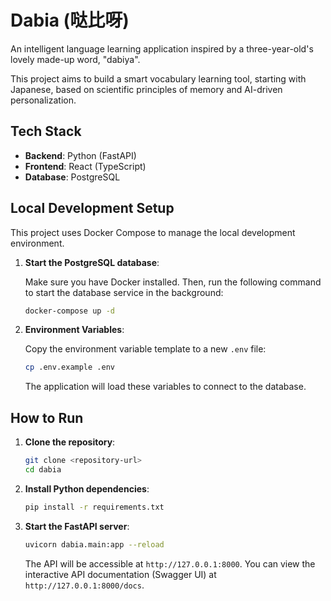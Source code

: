 # Dabia (哒比呀)

An intelligent language learning application inspired by a three-year-old's lovely made-up word, "dabiya".

This project aims to build a smart vocabulary learning tool, starting with Japanese, based on scientific principles of memory and AI-driven personalization.

## Tech Stack

- **Backend**: Python (FastAPI)
- **Frontend**: React (TypeScript)
- **Database**: PostgreSQL

## Local Development Setup

This project uses Docker Compose to manage the local development environment.

1.  **Start the PostgreSQL database**:

    Make sure you have Docker installed. Then, run the following command to start the database service in the background:

    ```bash
    docker-compose up -d
    ```

2.  **Environment Variables**:

    Copy the environment variable template to a new `.env` file:

    ```bash
    cp .env.example .env
    ```

    The application will load these variables to connect to the database.


## How to Run

1.  **Clone the repository**:
    ```bash
    git clone <repository-url>
    cd dabia
    ```
2.  **Install Python dependencies**:
    ```bash
    pip install -r requirements.txt
    ```
3.  **Start the FastAPI server**:
    ```bash
    uvicorn dabia.main:app --reload
    ```

    The API will be accessible at `http://127.0.0.1:8000`.
    You can view the interactive API documentation (Swagger UI) at `http://127.0.0.1:8000/docs`.